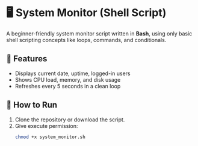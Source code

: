 # 🖥️ System Monitor (Shell Script)

A beginner-friendly system monitor script written in **Bash**, using only basic shell scripting concepts like loops, commands, and conditionals.

## 🔧 Features
- Displays current date, uptime, logged-in users
- Shows CPU load, memory, and disk usage
- Refreshes every 5 seconds in a clean loop

## 🚀 How to Run
1. Clone the repository or download the script.
2. Give execute permission:
   ```bash
   chmod +x system_monitor.sh
